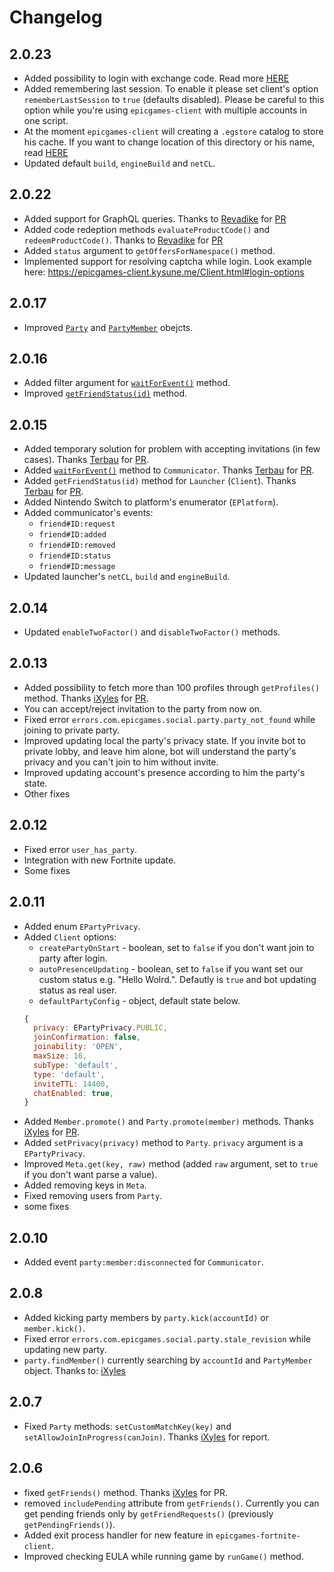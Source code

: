 # Changelog

## 2.0.23
- Added possibility to login with exchange code. Read more [HERE](https://epicgames-client.kysune.me/Client.html#login-options-exchangecode)
- Added remembering last session. To enable it please set client's option `rememberLastSession` to `true` (defaults disabled). Please be careful to this option while you're using `epicgames-client` with multiple accounts in one script.
- At the moment `epicgames-client` will creating a `.egstore` catalog to store his cache. If you want to change location of this directory or his name, read [HERE](https://epicgames-client.kysune.me/Client.html#store)
- Updated default `build`, `engineBuild` and `netCL`.

## 2.0.22
- Added support for GraphQL queries. Thanks to [Revadike](https://github.com/Revadike) for [PR](https://github.com/SzymonLisowiec/node-epicgames-client/pull/77)
- Added code redeption methods `evaluateProductCode()` and `redeemProductCode()`. Thanks to [Revadike](https://github.com/Revadike) for [PR](https://github.com/SzymonLisowiec/node-epicgames-client/pull/77)
- Added `status` argument to `getOffersForNamespace()` method.
- Implemented support for resolving captcha while login. Look example here: https://epicgames-client.kysune.me/Client.html#login-options

## 2.0.17
- Improved [`Party`](/Party.html) and [`PartyMember`](/PartyMember.html) obejcts.

## 2.0.16
- Added filter argument for [`waitForEvent()`](/Communicator.html#waitforevent-event-timeout) method.
- Improved [`getFriendStatus(id)`](/Client.html#getfriendstatus-id) method.

## 2.0.15
- Added temporary solution for problem with accepting invitations (in few cases). Thanks [Terbau](https://github.com/Terbau) for [PR](https://github.com/SzymonLisowiec/node-epicgames-client/pull/52).
- Added [`waitForEvent()`](/Communicator.html#waitforevent-event-timeout) method to `Communicator`. Thanks [Terbau](https://github.com/Terbau) for [PR](https://github.com/SzymonLisowiec/node-epicgames-client/pull/52).
- Added `getFriendStatus(id)` method for `Launcher` (`Client`). Thanks [Terbau](https://github.com/Terbau) for [PR](https://github.com/SzymonLisowiec/node-epicgames-client/pull/52).
- Added Nintendo Switch to platform's enumerator (`EPlatform`).
- Added communicator's events:
  - `friend#ID:request`
  - `friend#ID:added`
  - `friend#ID:removed`
  - `friend#ID:status`
  - `friend#ID:message`
- Updated launcher's `netCL`, `build` and `engineBuild`.

## 2.0.14
- Updated `enableTwoFactor()` and `disableTwoFactor()` methods.

## 2.0.13
- Added possibility to fetch more than 100 profiles through `getProfiles()` method. Thanks [iXyles](https://github.com/iXyles) for [PR](https://github.com/SzymonLisowiec/node-epicgames-client/pull/47).
- You can accept/reject invitation to the party from now on.
- Fixed error `errors.com.epicgames.social.party.party_not_found` while joining to private party.
- Improved updating local the party's privacy state. If you invite bot to private lobby, and leave him alone, bot will understand the party's privacy and you can't join to him without invite.
- Improved updating account's presence according to him the party's state.
- Other fixes

## 2.0.12
- Fixed error `user_has_party`.
- Integration with new Fortnite update.
- Some fixes

## 2.0.11
- Added enum `EPartyPrivacy`.
- Added `Client` options:
  - `createPartyOnStart` - boolean, set to `false` if you don't want join to party after login.
  - `autoPresenceUpdating` - boolean, set to `false` if you want set our custom status e.g. "Hello Wolrd.". Defautly is `true` and bot updating status as real user.
  - `defaultPartyConfig` - object, default state below.
  ```javascript
  {
    privacy: EPartyPrivacy.PUBLIC,
    joinConfirmation: false,
    joinability: 'OPEN',
    maxSize: 16,
    subType: 'default',
    type: 'default',
    inviteTTL: 14400,
    chatEnabled: true,
  }
  ```
- Added `Member.promote()` and `Party.promote(member)` methods. Thanks [iXyles](https://github.com/iXyles) for [PR](https://github.com/SzymonLisowiec/node-epicgames-client/pull/41).
- Added `setPrivacy(privacy)` method to `Party`. `privacy` argument is a `EPartyPrivacy`.
- Improved `Meta.get(key, raw)` method (added `raw` argument, set to `true` if you don't want parse a value).
- Added removing keys in `Meta`.
- Fixed removing users from `Party`.
- some fixes


## 2.0.10
- Added event `party:member:disconnected` for `Communicator`.

## 2.0.8
- Added kicking party members by `party.kick(accountId)` or `member.kick()`.
- Fixed error `errors.com.epicgames.social.party.stale_revision` while updating new party.
- `party.findMember()` currently searching by `accountId` and `PartyMember` object.
Thanks to: [iXyles](https://github.com/iXyles) 

## 2.0.7
- Fixed `Party` methods: `setCustomMatchKey(key)` and `setAllowJoinInProgress(canJoin)`. Thanks [iXyles](https://github.com/iXyles) for report.

## 2.0.6
- fixed `getFriends()` method. Thanks [iXyles](https://github.com/iXyles) for PR.
- removed `includePending` attribute from `getFriends()`. Currently you can get pending friends only by `getFriendRequests()` (previously `getPendingFriends()`).
- Added exit process handler for new feature in `epicgames-fortnite-client`.
- Improved checking EULA while running game by `runGame()` method.